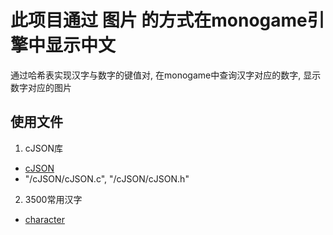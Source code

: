 # 此项目通过 **图片** 的方式在monogame引擎中显示中文


通过哈希表实现汉字与数字的键值对, 在monogame中查询汉字对应的数字, 显示数字对应的图片



## 使用文件
1. cJSON库
  - [cJSON](https://github.com/DaveGamble/cJSON)
  - "/cJSON/cJSON.c", "/cJSON/cJSON.h"
2. 3500常用汉字
  - [character](https://github.com/elephantnose/characters)
